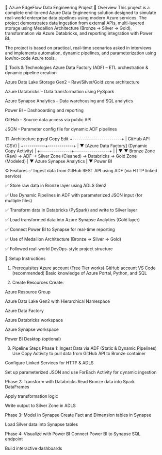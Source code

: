 🚀 Azure EdgeFlow Data Engineering Project
📌 Overview
This project is a complete end-to-end Azure Data Engineering solution designed to simulate real-world enterprise data pipelines using modern Azure services. The project demonstrates data ingestion from external APIs, multi-layered storage using Medallion Architecture (Bronze → Silver → Gold), transformation via Azure Databricks, and reporting integration with Power BI.

The project is based on practical, real-time scenarios asked in interviews and implements automation, dynamic pipelines, and parameterization using low/no-code Azure tools.

🧰 Tools & Technologies
Azure Data Factory (ADF) – ETL orchestration & dynamic pipeline creation

Azure Data Lake Storage Gen2 – Raw/Silver/Gold zone architecture

Azure Databricks – Data transformation using PySpark

Azure Synapse Analytics – Data warehousing and SQL analytics

Power BI – Dashboarding and reporting

GitHub – Source data access via public API

JSON – Parameter config file for dynamic ADF pipelines

🏗️ Architecture
pgsql
Copy
Edit
                 +-------------------------+
                 |     GitHub API (CSV)    |
                 +-----------+-------------+
                             |
                             ▼
                    [Azure Data Factory]
                    (Dynamic Copy Activity)
                             |
           +----------------+------------------+
           |                                   |
           ▼                                   ▼
     Bronze Zone (Raw) → ADF → Silver Zone (Cleaned) → Databricks → Gold Zone (Modeled)
                                                    |
                                                    ▼
                                           Azure Synapse Analytics
                                                    |
                                                    ▼
                                                Power BI

⚙️ Features
✅ Ingest data from GitHub REST API using ADF (via HTTP linked service)

✅ Store raw data in Bronze layer using ADLS Gen2

✅ Use Dynamic Pipelines in ADF with parameterized JSON input (for multiple files)

✅ Transform data in Databricks (PySpark) and write to Silver layer

✅ Load transformed data into Azure Synapse Analytics (Gold layer)

✅ Connect Power BI to Synapse for real-time reporting

✅ Use of Medallion Architecture (Bronze → Silver → Gold)

✅ Followed real-world DevOps-style project structure

🚀 Setup Instructions
1. Prerequisites
Azure account (Free Tier works)
GitHub account
VS Code (recommended)
Basic knowledge of Azure Portal, Python, and SQL

2. Create Resources
Create:

Azure Resource Group

Azure Data Lake Gen2 with Hierarchical Namespace

Azure Data Factory

Azure Databricks workspace

Azure Synapse workspace

Power BI Desktop (optional)

3. Pipeline Steps
Phase 1: Ingest Data via ADF (Static & Dynamic Pipelines)
Use Copy Activity to pull data from GitHub API to Bronze container

Configure Linked Services for HTTP & ADLS

Set up parameterized JSON and use ForEach Activity for dynamic ingestion

Phase 2: Transform with Databricks
Read Bronze data into Spark DataFrames

Apply transformation logic

Write output to Silver Zone in ADLS

Phase 3: Model in Synapse
Create Fact and Dimension tables in Synapse

Load Silver data into Synapse tables

Phase 4: Visualize with Power BI
Connect Power BI to Synapse SQL endpoint

Build interactive dashboards

